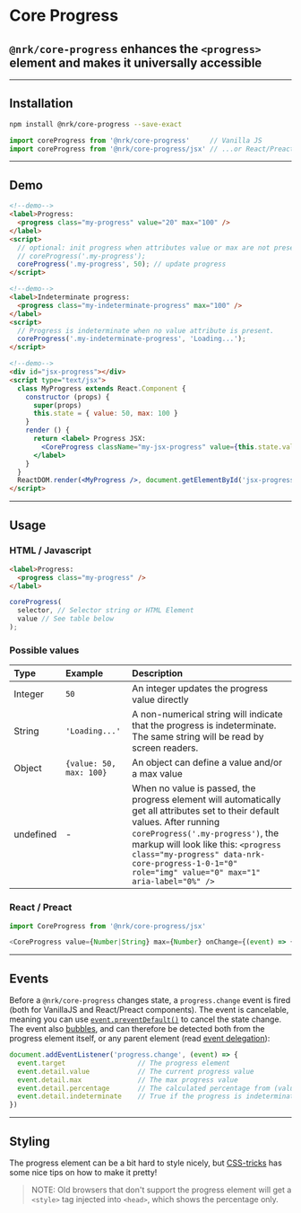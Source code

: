 # Core Progress

## `@nrk/core-progress` enhances the `<progress>` element and makes it universally accessible

---

## Installation

```bash
npm install @nrk/core-progress --save-exact
```
```js
import coreProgress from '@nrk/core-progress'     // Vanilla JS
import coreProgress from '@nrk/core-progress/jsx' // ...or React/Preact compatible JSX
```

---

<!--demo
<script src="core-progress/core-progress.min.js"></script>
<script src="core-progress/core-progress.jsx.js"></script>
<style>

</style>
demo-->

## Demo

```html
<!--demo-->
<label>Progress:
  <progress class="my-progress" value="20" max="100" />
</label>
<script>
  // optional: init progress when attributes value or max are not present:
  // coreProgress('.my-progress'); 
  coreProgress('.my-progress', 50); // update progress
</script>
```

```html
<!--demo-->
<label>Indeterminate progress:
  <progress class="my-indeterminate-progress" max="100" />
</label>
<script>
  // Progress is indeterminate when no value attribute is present. 
  coreProgress('.my-indeterminate-progress', 'Loading...'); 
</script>
```

```html
<!--demo-->
<div id="jsx-progress"></div>
<script type="text/jsx">
  class MyProgress extends React.Component {
    constructor (props) {
      super(props)
      this.state = { value: 50, max: 100 }
    }
    render () {
      return <label> Progress JSX: 
        <CoreProgress className="my-jsx-progress" value={this.state.value} max={this.state.max} onChange={(state) => this.setState(state)} />
      </label>
    }
  }
  ReactDOM.render(<MyProgress />, document.getElementById('jsx-progress'))
</script>
```
---

## Usage

### HTML / Javascript

```html
<label>Progress:
  <progress class="my-progress" />
</label>
```

```js
coreProgress(
  selector, // Selector string or HTML Element
  value // See table below
);
```

### Possible values

Type | Example | Description
:-- | :-- | :--
Integer | `50` | An integer updates the progress value directly
String | `'Loading...'` | A non-numerical string will indicate that the progress is indeterminate. The same string will be read by screen readers.
Object | `{value: 50, max: 100}` | An object can define a value and/or a max value
undefined | - | When no value is passed, the progress element will automatically get all attributes set to their default values. After running `coreProgress('.my-progress')`, the markup will look like this: `<progress class="my-progress" data-nrk-core-progress-1-0-1="0" role="img" value="0" max="1" aria-label="0%" />`

### React / Preact

```js
import CoreProgress from '@nrk/core-progress/jsx'

<CoreProgress value={Number|String} max={Number} onChange={(event) => {}} />
```

---

## Events

Before a `@nrk/core-progress` changes state, a `progress.change` event is fired (both for VanillaJS and React/Preact components). The event is cancelable, meaning you can use [`event.preventDefault()`](https://developer.mozilla.org/en-US/docs/Web/API/Event/preventDefault) to cancel the state change. The event also [bubbles](https://developer.mozilla.org/en-US/docs/Learn/JavaScript/Building_blocks/Events#Event_bubbling_and_capture), and can therefore be detected both from the progress element itself, or any parent element (read [event delegation](https://stackoverflow.com/questions/1687296/what-is-dom-event-delegation)):


```js
document.addEventListener('progress.change', (event) => {
  event.target                  // The progress element
  event.detail.value            // The current progress value 
  event.detail.max              // The max progress value
  event.detail.percentage       // The calculated percentage from (value / max * 100)
  event.detail.indeterminate    // True if the progress is indeterminate (no value attribute)
})
```
---

## Styling

The progress element can be a bit hard to style nicely, but [CSS-tricks](https://css-tricks.com/html5-progress-element/) has some nice tips on how to make it pretty!

> NOTE: Old browsers that don't support the progress element will get a `<style>` tag injected into `<head>`, which shows the percentage only.
